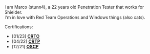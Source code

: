 I am Marco (stunn4), a 22 years old Penetration Tester that works for Shielder.<br>
I'm in love with Red Team Operations and Windows things (also cats).

Certifications:

- [01/23] [**CRTO**](https://eu.badgr.com/public/assertions/y3sHRhaiTqKJUSrNPr0Aug)
- [04/22] [**CRTP**](https://www.credential.net/d97eb0b3-9fc2-47a9-986a-baaa7af42079#gs.ws66dg)
- [12/21] [**OSCP**](https://www.credential.net/837b02d7-57dc-4e4c-a781-fc873b282115#gs.q9mvkc)

